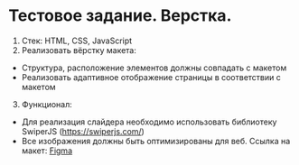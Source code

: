 # Тестовое задание. Верстка.

1. Стек: HTML, CSS, JavaScript
2. Реализовать вёрстку макета:
- Структура, расположение элементов должны совпадать с макетом
- Реализовать адаптивное отображение страницы в соответствии с
макетом
3. Функционал:
- Для реализация слайдера необходимо использовать библиотеку
SwiperJS (https://swiperjs.com/)
- Все изображения должны быть оптимизированы для веб.
Ссылка на макет: <a href="https://www.figma.com/design/y0GBfumpDfQxRzZy5zFMKj/RUS2---%D0%A2%D0%B5%D1%81%D1%82%D0%BE%D0%B2%D0%BE%D0%B5?node-id=0-312&p=f&t=lcmcnbk0WVAE7zC0-0">Figma </a>
